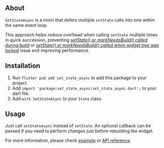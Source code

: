 ## About

`SetStateAsync` is a mixin that defers multiple `setState` calls into one within the same event loop.

This approach helps reduce overhead when calling `setState` multiple times in quick succession, preventing *[setState() or markNeedsBuild() called during build](https://www.google.com/search?q=setState()+or+markNeedsBuild()+called+during+build)* or *[setState() or markNeedsBuild() called when widget tree was locked](https://www.google.com/search?q=setState()+or+markNeedsBuild()+called+when+widget+tree+was+locked)* issue and improving performance.

## Installation

1. Run `flutter pub add set_state_async` to add this package to your project.
2. Add `import 'package:set_state_async/set_state_async.dart';` to your dart file.
3. Add `with SetStateAsync` to your `State` class.

## Usage

Just call `setStateAsync` instead of `setState`. An optional callback can be passed if you need to perform changes just before rebuilding the widget.

For more information, please check [example](https://pub.dev/packages/set_state_async/example) or [API reference](https://pub.dev/documentation/set_state_async/latest/set_state_async/SetStateAsync/setStateAsync.html).